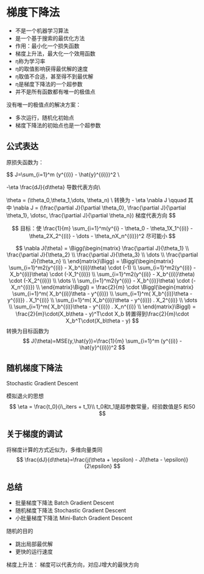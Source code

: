# 梯度下降法

- 不是一个机器学习算法
- 是一个基于搜索的最优化方法
- 作用：最小化一个损失函数
- 梯度上升法，最大化一个效用函数
- η称为学习率
- η的取值影响获得最优解的速度
- η取值不合适，甚至得不到最优解
- η是梯度下降法的一个超参数
- 并不是所有函数都有唯一的极值点

没有唯一的极值点的解决方案：

- 多次运行，随机化初始点
- 梯度下降法的初始点也是一个超参数

## 公式表达

原损失函数为：

$$
 J=\sum_{i=1}^m (y^{(i)} - \hat{y}^{(i)})^2 \\

-\eta \frac{dJ}{d\theta}  导数代表方向\\

\theta = (\theta_0,\theta_1,\dots, \theta_n)
\\
转换为 - \eta \nabla J \qquad 其中 \nabla J = (\frac{\partial J}{\partial \theta_0}, \frac{\partial J}{\partial \theta_1}, \dotsc, \frac{\partial J}{\partial \theta_n}) 梯度代表方向
$$

$$
目标：使 \frac{1}{m} \sum_{i=1}^m(y^{i} - \theta_0 - \theta_1X_1^{(i)} - \theta_2X_2^{(i)} - \dots - \theta_nX_n^{(i)})^2 尽可能小
$$

$$
\nabla J(\theta) = \Bigg(\begin{matrix}
  \frac{\partial J}{\theta_1}  \\
  \frac{\partial J}{\theta_2}  \\
  \frac{\partial J}{\theta_3}  \\
  \dots \\
  \frac{\partial J}{\theta_n}  \\
  \end{matrix}\Bigg) = \Biggl(\begin{matrix}
    \sum_{i=1}^m2(y^{(i)} - X_b^{(i)}\theta) \cdot (-1) \\
    \sum_{i=1}^m2(y^{(i)} - X_b^{(i)}\theta) \cdot (-X_1^{(i)}) \\
    \sum_{i=1}^m2(y^{(i)} - X_b^{(i)}\theta) \cdot (-X_2^{(i)}) \\
    \dots \\
    \sum_{i=1}^m2(y^{(i)} - X_b^{(i)}\theta) \cdot (-X_n^{(i)}) \\
  \end{matrix}\Biggl) = \frac{2}{m} \cdot \Biggl(\begin{matrix}
    \sum_{i=1}^m( X_b^{(i)}\theta - y^{(i)})  \\
    \sum_{i=1}^m( X_b^{(i)}\theta - y^{(i)}) . X_1^{(i)} \\
    \sum_{i=1}^m( X_b^{(i)}\theta - y^{(i)}) . X_2^{(i)} \\
    \dots \\
    \sum_{i=1}^m( X_b^{(i)}\theta - y^{(i)}) . X_n^{(i)} \\
  \end{matrix}\Biggl) = \frac{2}{m}\cdot(X_b\theta - y)^T\cdot X_b  转置得到\frac{2}{m}\cdot X_b^T\cdot(X_b\theta - y)
$$
转换为目标函数为
$$
J(\theta)=MSE(y,\hat{y})=\frac{1}{m} \sum_{i=1}^m (y^{(i)} - \hat{y}^{(i)})^2
$$

## 随机梯度下降法

Stochastic Gradient Descent

模拟退火的思想
$$
\eta = \frac{t_0}{i\_iters + t_1}\\
t_0和t_1是超参数常量，经验数值是5 和50
$$

## 关于梯度的调试

将梯度计算的方式近似为，多维向量类同
$$
\frac{dJ}{d\theta}=\frac{j(\theta + \epsilon) - J(\theta - \epsilon)}{2\epsilon}
$$

## 总结

- 批量梯度下降法 Batch Gradient Descent
- 随机梯度下降法 Stochastic Gradient Descent
- 小批量梯度下降法 Mini-Batch Gradient Descent

随机的目的

- 跳出局部最优解
- 更快的运行速度
  
梯度上升法：
梯度可以代表方向，对应J增大的最快方向
